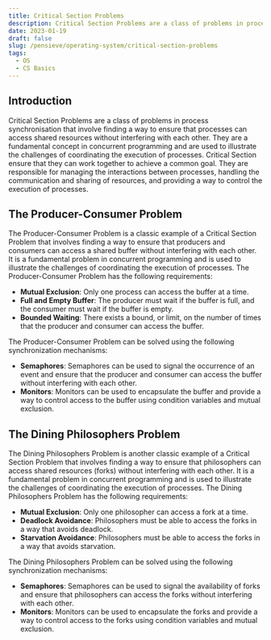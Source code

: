 ```yaml
---
title: Critical Section Problems
description: Critical Section Problems are a class of problems in process synchronisation that involve finding a way to ensure that processes can access shared resources without interfering with each other.
date: 2023-01-19
draft: false
slug: /pensieve/operating-system/critical-section-problems
tags:
  - OS
  - CS Basics
---
```


## Introduction

Critical Section Problems are a class of problems in process synchronisation that involve finding a way to ensure that processes can access shared resources without interfering with each other. They are a fundamental concept in concurrent programming and are used to illustrate the challenges of coordinating the execution of processes. Critical Section  ensure that they can work together to achieve a common goal. They are responsible for managing the interactions between processes, handling the communication and sharing of resources, and providing a way to control the execution of processes. 

## The Producer-Consumer Problem

The Producer-Consumer Problem is a classic example of a Critical Section Problem that involves finding a way to ensure that producers and consumers can access a shared buffer without interfering with each other. It is a fundamental problem in concurrent programming and is used to illustrate the challenges of coordinating the execution of processes. The Producer-Consumer Problem has the following requirements:

- **Mutual Exclusion**: Only one process can access the buffer at a time.
- **Full and Empty Buffer**: The producer must wait if the buffer is full, and the consumer must wait if the buffer is empty.
- **Bounded Waiting**: There exists a bound, or limit, on the number of times that the producer and consumer can access the buffer.

The Producer-Consumer Problem can be solved using the following synchronization mechanisms:

- **Semaphores**: Semaphores can be used to signal the occurrence of an event and ensure that the producer and consumer can access the buffer without interfering with each other.
- **Monitors**: Monitors can be used to encapsulate the buffer and provide a way to control access to the buffer using condition variables and mutual exclusion.

## The Dining Philosophers Problem

The Dining Philosophers Problem is another classic example of a Critical Section Problem that involves finding a way to ensure that philosophers can access shared resources (forks) without interfering with each other. It is a fundamental problem in concurrent programming and is used to illustrate the challenges of coordinating the execution of processes. The Dining Philosophers Problem has the following requirements:

- **Mutual Exclusion**: Only one philosopher can access a fork at a time.
- **Deadlock Avoidance**: Philosophers must be able to access the forks in a way that avoids deadlock.
- **Starvation Avoidance**: Philosophers must be able to access the forks in a way that avoids starvation.

The Dining Philosophers Problem can be solved using the following synchronization mechanisms:

- **Semaphores**: Semaphores can be used to signal the availability of forks and ensure that philosophers can access the forks without interfering with each other.
- **Monitors**: Monitors can be used to encapsulate the forks and provide a way to control access to the forks using condition variables and mutual exclusion.

